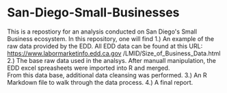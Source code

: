 # San-Diego-Small-Businesses
This is a repostiory for an analysis conducted on San Diego's Small Business ecosystem.  In this repository, one will find
	1.) An example of the raw data provided by the EDD.  All EDD data can be found at this URL:  
	https://www.labormarketinfo.edd.ca.gov	/LMID/Size_of_Business_Data.html
	2.) The base raw data used in the analsys.  After manuall manipulation, the EDD excel spreasheets were imported into R and merged.  
	From this data base, additional data cleansing was performed.
	3.) An R Markdown file to walk through the data process.
	4.) A final report.
